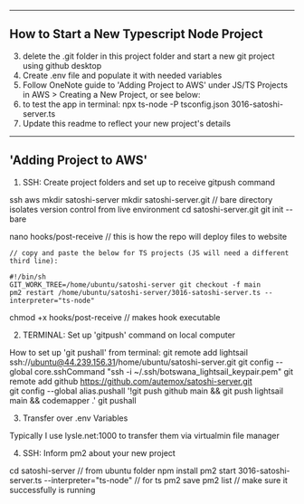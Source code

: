 --------------------------
How to Start a New Typescript Node Project
--------------------------
3. delete the .git folder in this project folder and start a new git project using github desktop
4. Create .env file and populate it with needed variables
5. Follow OneNote guide to 'Adding Project to AWS' under JS/TS Projects in AWS > Creating a New Project, or see below:
6. to test the app in terminal: npx ts-node -P tsconfig.json 3016-satoshi-server.ts
7. Update this readme to reflect your new project's details

--------------------------
'Adding Project to AWS'
--------------------------

1. SSH: Create project folders and set up to receive gitpush command

ssh aws
mkdir satoshi-server
mkdir satoshi-server.git                  // bare directory isolates version control from live environment
cd satoshi-server.git
git init --bare

nano hooks/post-receive               // this is how the repo will deploy files to website

    // copy and paste the below for TS projects (JS will need a different third line):

    #!/bin/sh
    GIT_WORK_TREE=/home/ubuntu/satoshi-server git checkout -f main
    pm2 restart /home/ubuntu/satoshi-server/3016-satoshi-server.ts --interpreter="ts-node"
    
chmod +x hooks/post-receive           // makes hook executable

2. TERMINAL: Set up 'gitpush' command on local computer

How to set up 'git pushall' from terminal:
git remote add lightsail ssh://ubuntu@44.239.156.31/home/ubuntu/satoshi-server.git 
git config --global core.sshCommand "ssh -i ~/.ssh/botswana_lightsail_keypair.pem"
git remote add github https://github.com/autemox/satoshi-server.git  
git config --global alias.pushall '!git push github main && git push lightsail main && codemapper .'
git pushall

3. Transfer over .env Variables

Typically I use lysle.net:1000 to transfer them via virtualmin file manager

4. SSH: Inform pm2 about your new project

cd satoshi-server                                            // from ubuntu folder
npm install
pm2 start 3016-satoshi-server.ts --interpreter="ts-node"     // for ts
pm2 save
pm2 list                                                 // make sure it successfully is running
